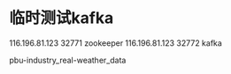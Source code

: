 # 临时测试kafka
116.196.81.123	32771 zookeeper
116.196.81.123	32772 kafka

pbu-industry_real-weather_data
